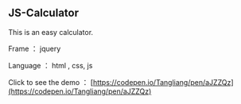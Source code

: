 ## JS-Calculator

This is an easy calculator.

Frame ： jquery

Language ： html , css, js

Click to see the demo ： [https://codepen.io/Tangliang/pen/aJZZQz](https://codepen.io/Tangliang/pen/aJZZQz)
